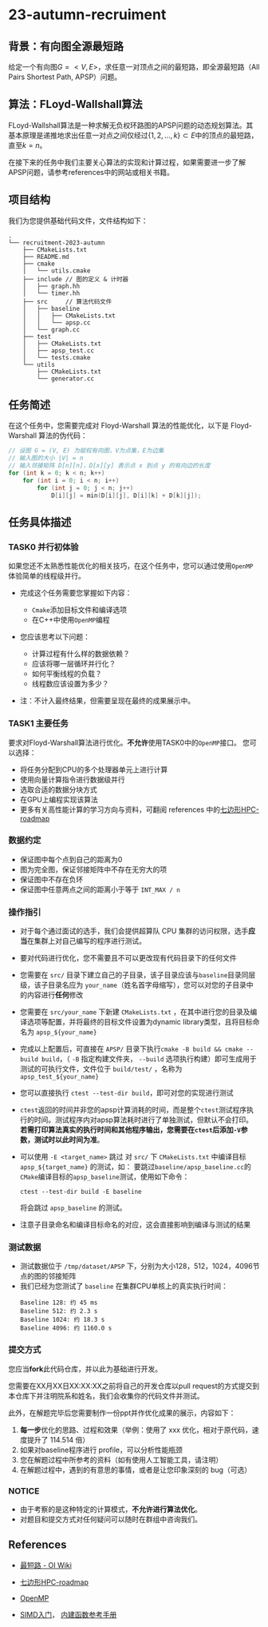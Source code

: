 # 23-autumn-recruiment
## 背景：有向图全源最短路
给定一个有向图$G = <V,E>$，求任意一对顶点之间的最短路，即全源最短路（All Pairs Shortest Path, APSP）问题。
## 算法：FLoyd-Wallshall算法
FLoyd-Wallshall算法是一种求解无负权环路图的APSP问题的动态规划算法。其基本原理是递推地求出任意一对点之间仅经过$\{1,2,...,k\} \subset E$中的顶点的最短路，直至$k = n$。

在接下来的任务中我们主要关心算法的实现和计算过程，如果需要进一步了解APSP问题，请参考references中的网站或相关书籍。

## 项目结构
我们为您提供基础代码文件，文件结构如下：
```
.
└── recruitment-2023-autumn
    ├── CMakeLists.txt
    ├── README.md
    ├── cmake
    │   └── utils.cmake
    ├── include // 图的定义 & 计时器
    │   ├── graph.hh
    │   └── timer.hh
    ├── src     // 算法代码文件
    │   ├── baseline
    │   │   ├── CMakeLists.txt
    │   │   └── apsp.cc
    │   └── graph.cc
    ├── test
    │   ├── CMakeLists.txt
    │   ├── apsp_test.cc
    │   └── tests.cmake
    └── utils
        ├── CMakeLists.txt
        └── generator.cc
```

## 任务简述
在这个任务中，您需要完成对 Floyd-Warshall 算法的性能优化，以下是 Floyd-Warshall 算法的伪代码：

```c++
// 设图 G = (V, E) 为赋权有向图，V为点集，E为边集
// 输入图的大小 |V| = n
// 输入邻接矩阵 D[n][n]，D[x][y] 表示点 x 到点 y 的有向边的长度
for (int k = 0; k < n; k++)
    for (int i = 0; i < n; i++)
        for (int j = 0; j < n; j++)
            D[i][j] = min(D[i][j], D[i][k] + D[k][j]);
```

## 任务具体描述
### TASK0 并行初体验

如果您还不太熟悉性能优化的相关技巧，在这个任务中，您可以通过使用`OpenMP`体验简单的线程级并行。

- 完成这个任务需要您掌握如下内容：
  - `Cmake`添加目标文件和编译选项
  - 在C++中使用`OpenMP`编程

- 您应该思考以下问题：
  - 计算过程有什么样的数据依赖？
  - 应该将哪一层循环并行化？
  - 如何平衡线程的负载？
  - 线程数应该设置为多少？

- 注：不计入最终结果，但需要呈现在最终的成果展示中。

### TASK1 主要任务

要求对Floyd-Warshall算法进行优化。**不允许**使用TASK0中的`OpenMP`接口。
您可以选择：
- 将任务分配到CPU的多个处理器单元上进行计算
- 使用向量计算指令进行数据级并行
- 选取合适的数据分块方式
- 在GPU上编程实现该算法
- 更多有关高性能计算的学习方向与资料，可翻阅 references 中的[七边形HPC-roadmap](https://heptagonhust.github.io/HPC-roadmap/)
### 数据约定

- 保证图中每个点到自己的距离为0
- 图为完全图，保证邻接矩阵中不存在无穷大的项
- 保证图中不存在负环
- 保证图中任意两点之间的距离小于等于 `INT_MAX / n`

### 操作指引
- 对于每个通过面试的选手，我们会提供超算队 CPU 集群的访问权限，选手**应当**在集群上对自己编写的程序进行测试。

- 要对代码进行优化，您不需要且不可以更改现有代码目录下的任何文件
- 您需要在 `src/` 目录下建立自己的子目录，该子目录应该与`baseline`目录同层级，该子目录名应为 `your_name`（姓名首字母缩写），您可以对您的子目录中的内容进行**任何**修改
- 您需要在 `src/your_name` 下新建 `CMakeLists.txt` ，在其中进行您的目录及编译选项等配置，并将最终的目标文件设置为dynamic library类型，且将目标命名为 `apsp_${your_name}`
- 完成以上配置后，可直接在 `APSP/` 目录下执行`cmake -B build && cmake --build build`，（ `-B` 指定构建文件夹， `--build` 选项执行构建）即可生成用于测试的可执行文件，文件位于 `build/test/` ，名称为 `apsp_test_${your_name}`
- 您可以直接执行 `ctest --test-dir build`，即可对您的实现进行测试
- `ctest`返回的时间并非您的apsp计算消耗的时间，而是整个`ctest`测试程序执行的时间。测试程序内对apsp算法耗时进行了单独测试，但默认不会打印。**若需打印算法真实的执行时间和其他程序输出，您需要在`ctest`后添加`-V`参数，测试时以此时间为准**。

- 可以使用 `-E <target_name>` 跳过 对 `src/` 下 `CMakeLists.txt` 中编译目标 `apsp_${target_name}` 的测试，如：
要跳过`baseline/apsp_baseline.cc`的`CMake`编译目标的`apsp_baseline`测试，使用如下命令：
  ```shell
  ctest --test-dir build -E baseline
  ```
  将会跳过 `apsp_baseline` 的测试。
- 注意子目录命名和编译目标命名的对应，这会直接影响到编译与测试的结果
### 测试数据

- 测试数据位于 `/tmp/dataset/APSP` 下，分别为大小128，512，1024，4096节点的图的邻接矩阵
- 我们已经为您测试了 `baseline` 在集群CPU单核上的真实执行时间：
    ```shell
    Baseline 128: 约 45 ms
    Baseline 512: 约 2.3 s
    Baseline 1024: 约 18.3 s
    Baseline 4096: 约 1160.0 s
    ```

### 提交方式

您应当**fork**此代码仓库，并以此为基础进行开发。

您需要在XX月XX日XX:XX:XX之前将自己的开发仓库以pull request的方式提交到本仓库下并注明院系和姓名，我们会收集你的代码文件并测试。

此外，在解题完毕后您需要制作一份ppt并作优化成果的展示，内容如下：

1. **每一步**优化的思路、过程和效果（举例：使用了 xxx 优化，相对于原代码，速度提升了 114.514 倍）
2. 如果对baseline程序进行 profile，可以分析性能瓶颈
3. 您在解题过程中所参考的资料（如有使用人工智能工具，请注明）
4. 在解题过程中，遇到的有意思的事情，或者是让您印象深刻的 bug（可选）

### NOTICE

- 由于考察的是这种特定的计算模式，**不允许进行算法优化**。
- 对题目和提交方式对任何疑问可以随时在群组中咨询我们。

## References

- [最短路 - OI Wiki](https://oi-wiki.org/graph/shortest-path/#floyd-算法)

- [七边形HPC-roadmap](https://heptagonhust.github.io/HPC-roadmap/)

- [OpenMP](https://www.openmp.org/resources/refguides/)

- [SIMD入门](https://zhuanlan.zhihu.com/p/583326378)， [内建函数参考手册](https://www.intel.com/content/www/us/en/docs/intrinsics-guide/index.html#)
